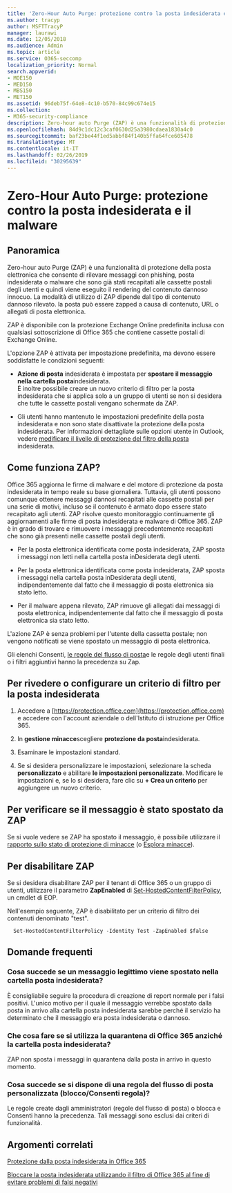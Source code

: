 ```yaml
---
title: 'Zero-Hour Auto Purge: protezione contro la posta indesiderata e il malware'
ms.author: tracyp
author: MSFTTracyP
manager: laurawi
ms.date: 12/05/2018
ms.audience: Admin
ms.topic: article
ms.service: O365-seccomp
localization_priority: Normal
search.appverid:
- MOE150
- MED150
- MBS150
- MET150
ms.assetid: 96deb75f-64e8-4c10-b570-84c99c674e15
ms.collection:
- M365-security-compliance
description: Zero-hour auto Purge (ZAP) è una funzionalità di protezione della posta elettronica che consente di rilevare i messaggi con posta indesiderata o malware che sono già stati recapitati alle cassette postali degli utenti e quindi di eseguire il rendering del contenuto dannoso innocuo. La modalità di utilizzo di ZAP dipende dal tipo di contenuto dannoso rilevato.
ms.openlocfilehash: 84d9c1dc12c3caf0630d25a3980cdaea1830a4c0
ms.sourcegitcommit: baf23be44f1ed5abbf84f140b5ffa64fce605478
ms.translationtype: MT
ms.contentlocale: it-IT
ms.lasthandoff: 02/26/2019
ms.locfileid: "30295639"
---
```

# <a name="zero-hour-auto-purge---protection-against-spam-and-malware"></a>Zero-Hour Auto Purge: protezione contro la posta indesiderata e il malware

## <a name="overview"></a>Panoramica

Zero-hour auto Purge (ZAP) è una funzionalità di protezione della posta elettronica che consente di rilevare messaggi con phishing, posta indesiderata o malware che sono già stati recapitati alle cassette postali degli utenti e quindi viene eseguito il rendering del contenuto dannoso innocuo. La modalità di utilizzo di ZAP dipende dal tipo di contenuto dannoso rilevato. la posta può essere zapped a causa di contenuto, URL o allegati di posta elettronica.
  
ZAP è disponibile con la protezione Exchange Online predefinita inclusa con qualsiasi sottoscrizione di Office 365 che contiene cassette postali di Exchange Online.

L'opzione ZAP è attivata per impostazione predefinita, ma devono essere soddisfatte le condizioni seguenti:
  
- **Azione di posta** indesiderata è impostata per **spostare il messaggio nella cartella posta**indesiderata. <br/>È inoltre possibile creare un nuovo criterio di filtro per la posta indesiderata che si applica solo a un gruppo di utenti se non si desidera che tutte le cassette postali vengano schermate da ZAP.

- Gli utenti hanno mantenuto le impostazioni predefinite della posta indesiderata e non sono state disattivate la protezione della posta indesiderata. Per informazioni dettagliate sulle opzioni utente in Outlook, vedere [modificare il livello di protezione del filtro della posta](https://support.office.com/article/change-the-level-of-protection-in-the-junk-email-filter-e89c12d8-9d61-4320-8c57-d982c8d52f6b) indesiderata. 
  
## <a name="how-does-zap-work"></a>Come funziona ZAP?

Office 365 aggiorna le firme di malware e del motore di protezione da posta indesiderata in tempo reale su base giornaliera. Tuttavia, gli utenti possono comunque ottenere messaggi dannosi recapitati alle cassette postali per una serie di motivi, incluso se il contenuto è armato dopo essere stato recapitato agli utenti. ZAP risolve questo monitoraggio continuamente gli aggiornamenti alle firme di posta indesiderata e malware di Office 365. ZAP è in grado di trovare e rimuovere i messaggi precedentemente recapitati che sono già presenti nelle cassette postali degli utenti. 

- Per la posta elettronica identificata come posta indesiderata, ZAP sposta i messaggi non letti nella cartella posta inDesiderata degli utenti. 

- Per la posta elettronica identificata come posta indesiderata, ZAP sposta i messaggi nella cartella posta inDesiderata degli utenti, indipendentemente dal fatto che il messaggio di posta elettronica sia stato letto.

- Per il malware appena rilevato, ZAP rimuove gli allegati dai messaggi di posta elettronica, indipendentemente dal fatto che il messaggio di posta elettronica sia stato letto. 
  
L'azione ZAP è senza problemi per l'utente della cassetta postale; non vengono notificati se viene spostato un messaggio di posta elettronica.
  
Gli elenchi Consenti, [le regole del flusso di posta](https://go.microsoft.com/fwlink/p/?LinkId=722755)e le regole degli utenti finali o i filtri aggiuntivi hanno la precedenza su Zap.
  
## <a name="to-review-or-set-up-a-spam-filter-policy"></a>Per rivedere o configurare un criterio di filtro per la posta indesiderata
  
1. Accedere a [https://protection.office.com](https://protection.office.com) e accedere con l'account aziendale o dell'Istituto di istruzione per Office 365.

2. In **gestione minacce**scegliere **protezione da posta**indesiderata.

3. Esaminare le impostazioni standard. 

4. Se si desidera personalizzare le impostazioni, selezionare la scheda **personalizzato** e abilitare **le impostazioni personalizzate**. Modificare le impostazioni e, se lo si desidera, fare clic su **+ Crea un criterio** per aggiungere un nuovo criterio. 
    
## <a name="to-see-if-zap-moved-your-message"></a>Per verificare se il messaggio è stato spostato da ZAP

Se si vuole vedere se ZAP ha spostato il messaggio, è possibile utilizzare il [rapporto sullo stato di protezione di minacce](view-email-security-reports.md#threat-protection-status-report) (o [Esplora minacce](use-explorer-in-security-and-compliance.md)).
    
## <a name="to-disable-zap"></a>Per disabilitare ZAP
  
Se si desidera disabilitare ZAP per il tenant di Office 365 o un gruppo di utenti, utilizzare il parametro **ZapEnabled** di [Set-HostedContentFilterPolicy](https://go.microsoft.com/fwlink/p/?LinkId=722758), un cmdlet di EOP.
    
Nell'esempio seguente, ZAP è disabilitato per un criterio di filtro dei contenuti denominato "test".
    
```
  Set-HostedContentFilterPolicy -Identity Test -ZapEnabled $false
```

## <a name="faq"></a>Domande frequenti

### <a name="what-happens-if-a-legitimate-message-is-moved-to-the-junk-mail-folder"></a>Cosa succede se un messaggio legittimo viene spostato nella cartella posta indesiderata?
  
È consigliabile seguire la procedura di creazione di report normale per i falsi positivi. L'unico motivo per il quale il messaggio verrebbe spostato dalla posta in arrivo alla cartella posta indesiderata sarebbe perché il servizio ha determinato che il messaggio era posta indesiderata o dannoso.
  
### <a name="what-if-i-use-the-office-365-quarantine-instead-of-the-junk-mail-folder"></a>Che cosa fare se si utilizza la quarantena di Office 365 anziché la cartella posta indesiderata?
  
ZAP non sposta i messaggi in quarantena dalla posta in arrivo in questo momento.
  
### <a name="what-if-i-have-a-custom-mail-flow-rule-block-allow-rule"></a>Cosa succede se si dispone di una regola del flusso di posta personalizzata (blocco/Consenti regola)?
  
Le regole create dagli amministratori (regole del flusso di posta) o blocca e Consenti hanno la precedenza. Tali messaggi sono esclusi dai criteri di funzionalità.
  
## <a name="related-topics"></a>Argomenti correlati

[Protezione dalla posta indesiderata in Office 365](anti-spam-protection.md)
  
[Bloccare la posta indesiderata utilizzando il filtro di Office 365 al fine di evitare problemi di falsi negativi](reduce-spam-email.md)
  

